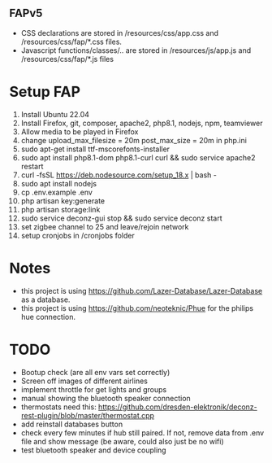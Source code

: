 ## FAPv5

- CSS declarations are stored in /resources/css/app.css and /resources/css/fap/*.css files.
- Javascript functions/classes/.. are stored in /resources/js/app.js and /resources/css/fap/*.js files


# Setup FAP
1. Install Ubuntu 22.04
2. Install Firefox, git, composer, apache2, php8.1, nodejs, npm, teamviewer
3. Allow media to be played in Firefox
4. change upload_max_filesize = 20m post_max_size = 20m in php.ini
5. sudo apt-get install ttf-mscorefonts-installer
6. sudo apt install php8.1-dom php8.1-curl curl && sudo service apache2 restart
7. curl -fsSL https://deb.nodesource.com/setup_18.x | bash -
8. sudo apt install nodejs
9. cp .env.example .env
10. php artisan key:generate
11. php artisan storage:link
12. sudo service deconz-gui stop && sudo service deconz start
13. set zigbee channel to 25 and leave/rejoin network
14. setup cronjobs in /cronjobs folder

# Notes
- this project is using https://github.com/Lazer-Database/Lazer-Database as a database.
- this project is using https://github.com/neoteknic/Phue for the philips hue connection.

# TODO
- Bootup check (are all env vars set correctly)
- Screen off images of different airlines
- implement throttle for get lights and groups
- manual showing the bluetooth speaker connection
- thermostats need this: https://github.com/dresden-elektronik/deconz-rest-plugin/blob/master/thermostat.cpp
- add reinstall databases button
- check every few minutes if hub still paired. If not, remove data from .env file and show message (be aware, could also just be no wifi)
- test bluetooth speaker and device coupling
